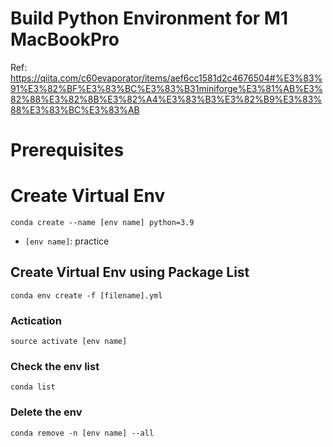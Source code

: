 # Build Python Environment for M1 MacBookPro

Ref: https://qiita.com/c60evaporator/items/aef6cc1581d2c4676504#%E3%83%91%E3%82%BF%E3%83%BC%E3%83%B31miniforge%E3%81%AB%E3%82%88%E3%82%8B%E3%82%A4%E3%83%B3%E3%82%B9%E3%83%88%E3%83%BC%E3%83%AB

# Prerequisites

# Create Virtual Env
```
conda create --name [env name] python=3.9
```
- `[env name]`: practice

## Create Virtual Env using Package List
```
conda env create -f [filename].yml
```

### Actication
```
source activate [env name]
```

### Check the env list
```
conda list
```

### Delete the env
```
conda remove -n [env name] --all


